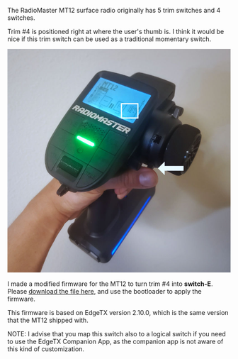 The RadioMaster MT12 surface radio originally has 5 trim switches and 4 switches.

Trim #4 is positioned right at where the user's thumb is. I think it would be nice if this trim switch can be used as a traditional momentary switch.

![](photo.jpg)

I made a modified firmware for the MT12 to turn trim #4 into **switch-E**. Please [download the file here](MT12-edgetx.2.10.0-extrathumbswitch.bin), and use the bootloader to apply the firmware.

This firmware is based on EdgeTX version 2.10.0, which is the same version that the MT12 shipped with.

NOTE: I advise that you map this switch also to a logical switch if you need to use the EdgeTX Companion App, as the companion app is not aware of this kind of customization.